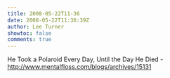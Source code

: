 ```yaml
---
title: 2008-05-22T11-36
date: 2008-05-22T11:36:39Z
author: Lee Turner
showtoc: false
comments: true
---
```


He Took a Polaroid Every Day, Until the Day He Died - http://www.mentalfloss.com/blogs/archives/15131

